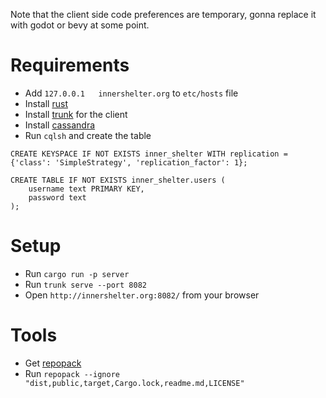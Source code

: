 Note that the client side code preferences are temporary, gonna replace it with godot or bevy at some point.

# Requirements

- Add `127.0.0.1   innershelter.org` to `etc/hosts` file
- Install [rust](https://www.rust-lang.org/tools/install)
- Install [trunk](https://trunkrs.dev/) for the client
- Install [cassandra](https://formulae.brew.sh/formula/cassandra)
- Run `cqlsh` and create the table
```
CREATE KEYSPACE IF NOT EXISTS inner_shelter WITH replication = {'class': 'SimpleStrategy', 'replication_factor': 1};

CREATE TABLE IF NOT EXISTS inner_shelter.users (
    username text PRIMARY KEY,
    password text
);
```

# Setup
- Run `cargo run -p server`
- Run `trunk serve --port 8082`
- Open `http://innershelter.org:8082/` from your browser

# Tools
- Get [repopack](https://github.com/yamadashy/repopack)
- Run `repopack --ignore "dist,public,target,Cargo.lock,readme.md,LICENSE"`
